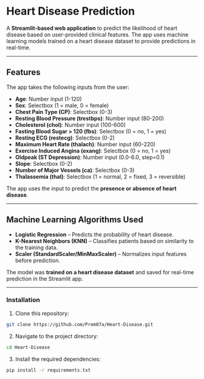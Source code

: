 # Heart Disease Prediction

A **Streamlit-based web application** to predict the likelihood of heart disease based on user-provided clinical features. The app uses machine learning models trained on a heart disease dataset to provide predictions in real-time.

---

## Features

The app takes the following inputs from the user:

- **Age**: Number input (1-120)  
- **Sex**: Selectbox (1 = male, 0 = female)  
- **Chest Pain Type (CP)**: Selectbox (0-3)  
- **Resting Blood Pressure (trestbps)**: Number input (80-200)  
- **Cholesterol (chol)**: Number input (100-600)  
- **Fasting Blood Sugar > 120 (fbs)**: Selectbox (0 = no, 1 = yes)  
- **Resting ECG (restecg)**: Selectbox (0-2)  
- **Maximum Heart Rate (thalach)**: Number input (60-220)  
- **Exercise Induced Angina (exang)**: Selectbox (0 = no, 1 = yes)  
- **Oldpeak (ST Depression)**: Number input (0.0-6.0, step=0.1)  
- **Slope**: Selectbox (0-2)  
- **Number of Major Vessels (ca)**: Selectbox (0-3)  
- **Thalassemia (thal)**: Selectbox (1 = normal, 2 = fixed, 3 = reversible)

The app uses the input to predict the **presence or absence of heart disease**.

---

## Machine Learning Algorithms Used

- **Logistic Regression** – Predicts the probability of heart disease.  
- **K-Nearest Neighbors (KNN)** – Classifies patients based on similarity to the training data.  
- **Scaler (StandardScaler/MinMaxScaler)** – Normalizes input features before prediction.  

The model was **trained on a heart disease dataset** and saved for real-time prediction in the Streamlit app.

---

### Installation

1. Clone this repository:

```bash
git clone https://github.com/Prem07a/Heart-Disease.git
```

2. Navigate to the project directory:

```bash
cd Heart-Disease
```

3. Install the required dependencies:

```bash
pip install -r requirements.txt
```
